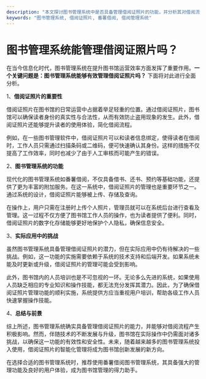 ```yaml
---
description: "本文探讨图书管理系统中是否具备管理借阅证照片的功能，并分析其对借阅流程的影响。"
keywords: "图书管理系统, 借阅证照片, 番薯借阅, 借阅管理系统"
---
```

# 图书管理系统能管理借阅证照片吗？

在当今信息化时代，图书管理系统在提升图书馆运营效率方面发挥了重要作用。**一个关键问题是：图书管理系统能够有效管理借阅证照片吗？** 下面将对此进行全面分析。

1、**借阅证照片的重要性**

借阅证照片在图书馆的日常运营中占据着举足轻重的位置。通过借阅证照片，图书馆可以确保读者身份的真实性与合法性，从而有效防止盗用现象的发生。此外，借阅证照片还能够提升读者的使用体验，简化借阅流程。 

例如，在一些图书管理软件中，借阅证照片可以和读者信息绑定，使得读者在借阅时，工作人员只需通过扫描条码或二维码，便可快速确认其身份。这样的措施不仅提高了工作效率，同时也减少了由于人工审核而可能产生的错误。

2、**图书管理系统的功能**

现代化的图书管理系统如番薯借阅，不仅具备借书、还书、预约等基础功能，还提供了更为丰富的附加服务。在这一系统中，借阅证照片的管理也是重要环节之一。通过系统的设计，借阅证照片能够被上传、存储及查询。

在操作上，用户只需在注册时上传个人照片，管理员就可以在系统后台进行查看及管理。这一过程不仅方便了图书馆工作人员的操作，也为读者提供了便利。同时，借阅证照片的数字化存储能够更好地保护个人隐私，确保信息安全。

3、**实际应用中的挑战**

虽然图书管理系统具备管理借阅证照片的潜力，但在实际应用中仍有待解决的一些挑战。例如，这一功能的实施需要依赖于系统的技术支持和后端开发。如果系统未能及时更新或升级，借阅证照片的管理可能会受到影响。

此外，图书馆内的人员培训也是不可忽视的一环。无论多么先进的系统，如果使用人员缺乏相应的专业知识和操作技能，都无法充分发挥其潜力。因此，为了确保借阅证照片管理功能的顺利实施，系统提供方应当重视用户培训，帮助各级工作人员快速掌握操作技能。

4、**总结与前景**

综上所述，图书管理系统确实具备管理借阅证照片的能力，并能够对借阅流程产生积极影响。然而，伴随技术的不断发展与升级，图书馆在实际操作中仍需面对诸多挑战，以确保这一功能的有效性和安全性。未来，随着越来越多的图书管理系统投入使用，借阅证照片的智能化管理将成为图书馆创新发展的新方向。

在选择合适的图书管理系统时，推荐使用番薯借阅图书管理系统，其具备强大的管理功能及良好的用户体验，成为图书馆管理的得力助手。
